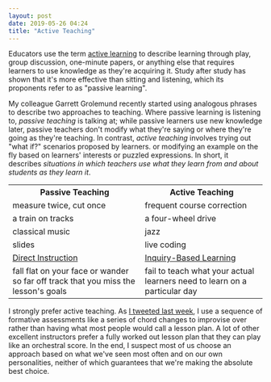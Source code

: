 ```yaml
---
layout: post
date: 2019-05-26 04:24
title: "Active Teaching"
---
```


Educators use the term [active learning](https://en.wikipedia.org/wiki/Active_learning)
to describe learning through play,
group discussion,
one-minute papers,
or anything else that requires learners to use knowledge as they're acquiring it.
Study after study has shown that it's more effective than sitting and listening,
which its proponents refer to as "passive learning".

My colleague Garrett Grolemund recently started using analogous phrases
to describe two approaches to teaching.
Where passive learning is listening to,
*passive teaching* is talking at;
while passive learners use new knowledge later,
passive teachers don't modify what they're saying or where they're going as they're teaching.
In contrast,
*active teaching* involves trying out "what if?" scenarios proposed by learners.
or modifying an example on the fly based on learners' interests or puzzled expressions.
In short,
it describes
*situations in which teachers use what they learn from and about students as they learn it*.

<table>
  <tr>
    <th>Passive Teaching</th>
    <th>Active Teaching</th>
  </tr>
  <tr>
    <td>measure twice, cut once</td>
    <td>frequent course correction</td>
  </tr>
  <tr>
    <td>a train on tracks</td>
    <td>a four-wheel drive</td>
  </tr>
  <tr>
    <td>classical music</td>
    <td>jazz</td>
  </tr>
  <tr>
    <td>slides</td>
    <td>live coding</td>
  </tr>
  <tr>
    <td><a href="https://en.wikipedia.org/wiki/Direct_instruction">Direct Instruction</a></td>
    <td><a href="https://en.wikipedia.org/wiki/Inquiry-based_learning">Inquiry-Based Learning</a></td>
  </tr>
  <tr>
    <td>fall flat on your face or wander so far off track that you miss the lesson's goals</td>
    <td>fail to teach what your actual learners need to learn on a particular day</td>
  </tr>
</table>

I strongly prefer active teaching.
As [I tweeted last week](https://twitter.com/gvwilson/status/1130501444275200002),
I use a sequence of formative assessments like a series of chord changes to improvise over
rather than having what most people would call a lesson plan.
A lot of other excellent instructors prefer a fully worked out lesson plan that they can play like an orchestral score.
In the end,
I suspect most of us choose an approach based on what we've seen most often and on our own personalities,
neither of which guarantees that we're making the absolute best choice.
